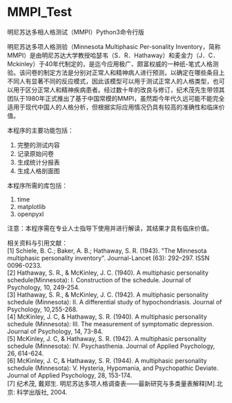 # MMPI_Test
明尼苏达多相人格测试（MMPI）Python3命令行版

明尼苏达多项人格测验（Minnesota Multiphasic Per-sonality Inventory，简称MMPI）是由明尼苏达大学教授哈瑟韦（S．R．Hathaway）和麦金力（J．C．Mckinley）于40年代制定的，是迄今应用极广、颇富权威的一种纸-笔式人格测验。该问卷的制定方法是分别对正常人和精神病人进行预测，以确定在哪些条目上不同人有显著不同的反应模式，因此该模型可以用于测试正常人的人格类型，也可以用于区分正常人和精神疾病患者。经过数十年的改良与修订，纪术茂先生带领其团队于1980年正式推出了基于中国常模的MMPI，虽然距今年代久远可能不能完全适用于现代中国人的人格分析，但根据实际应用情况仍具有较高的准确性和临床价值。

本程序的主要功能包括： 
  1. 完整的测试内容  
  2. 记录原始问卷   
  3. 生成统计分报表  
  4. 生成人格剖面图  

本程序所需的库包括： 
  1. time  
  2. matplotlib  
  3. openpyxl   

注意：本程序需在专业人士指导下使用并进行解读，其结果才具有临床价值。  

相关资料与引用文献：  
  [1] Schiele, B. C.; Baker, A. B.; Hathaway, S. R. (1943). "The Minnesota multiphasic personality inventory". Journal-Lancet (63): 292–297. ISSN 0096-0233.  
  [2] Hathaway, S. R., & McKinley, J. C. (1940). A multiphasic personality schedule(Minnesota): I. Construction of the schedule. Journal of Psychology, 10, 249-254.  
  [3] Hathaway, S. R., & McKinley, J. C. (1942). A multiphasic personality schedule (Minnesota): II. A differential study of hypochondriasis. Journal of Psychology, 10,255-268.  
  [4] McKinley, J. C, & Hathaway, S. R. (1940). A multiphasic personality schedule (Minnesota): III. The measurement of symptomatic depression. Journal of Psychology, 14, 73-84.  
  [5] McKinley, J. C, & Hathaway, S. R. (1942). A multiphasic personality schedule (Minnesota): IV. Psychasthenia. Journal of Applied Psychology, 26, 614-624.  
  [6] McKinley, J. C, & Hathaway, S. R. (1944). A multiphasic personality schedule (Minnesota): V. Hysteria, Hypomania, and Psychopathic Deviate. Journal of Applied Psychology, 28, 153-174.  
  [7] 纪术茂, 戴郑生. 明尼苏达多项人格调查表——最新研究与多类量表解释[M].北京: 科学出版社, 2004.  
  
